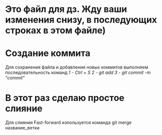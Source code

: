# Это файл для дз. Жду ваши изменения снизу, в последующих строках в этом файле)

# Создание коммита
Для сохранения файла и добавления новых коммитов выполняем последовательность команд
_1 - Ctrl + S_
_2 - git add_
_3 - git commit -m "commit"_

# В этот раз сделаю простое слияние
Для слияния Fast-forward изпользуется команда git merge название_ветки